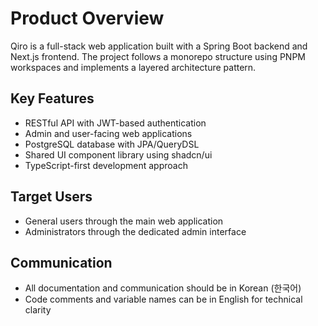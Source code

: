 # Product Overview

Qiro is a full-stack web application built with a Spring Boot backend and Next.js frontend. The project follows a monorepo structure using PNPM workspaces and implements a layered architecture pattern.

## Key Features
- RESTful API with JWT-based authentication
- Admin and user-facing web applications
- PostgreSQL database with JPA/QueryDSL
- Shared UI component library using shadcn/ui
- TypeScript-first development approach

## Target Users
- General users through the main web application
- Administrators through the dedicated admin interface

## Communication
- All documentation and communication should be in Korean (한국어)
- Code comments and variable names can be in English for technical clarity